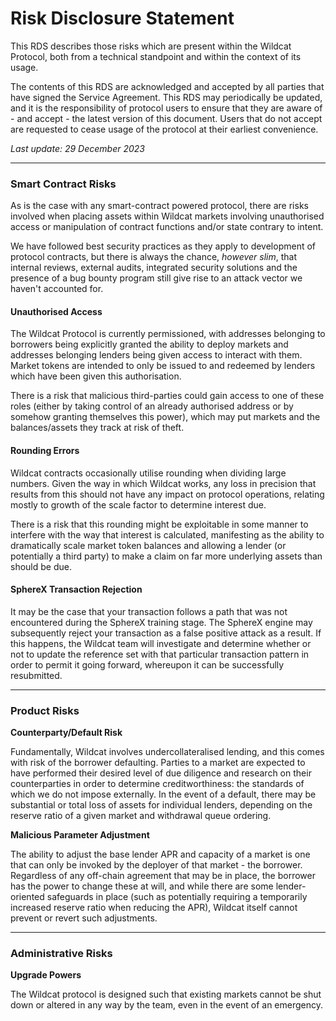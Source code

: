 # Risk Disclosure Statement

This RDS describes those risks which are present within the Wildcat Protocol, both from a technical standpoint and within the context of its usage.

The contents of this RDS are acknowledged and accepted by all parties that have signed the Service Agreement. This RDS may periodically be updated, and it is the responsibility of protocol users to ensure that they are aware of - and accept - the latest version of this document. Users that do not accept are requested to cease usage of the protocol at their earliest convenience.

_Last update: 29 December 2023_

***

### Smart Contract Risks

As is the case with any smart-contract powered protocol, there are risks involved when placing assets within Wildcat markets involving unauthorised access or manipulation of contract functions and/or state contrary to intent.

We have followed best security practices as they apply to development of protocol contracts, but there is always the chance, _however slim_, that internal reviews, external audits, integrated security solutions and the presence of a bug bounty program still give rise to an attack vector we haven't accounted for.

#### Unauthorised Access

The Wildcat Protocol is currently permissioned, with addresses belonging to borrowers being explicitly granted the ability to deploy markets and addresses belonging lenders being given access to interact with them. Market tokens are intended to only be issued to and redeemed by lenders which have been given this authorisation.

There is a risk that malicious third-parties could gain access to one of these roles (either by taking control of an already authorised address or by somehow granting themselves this power), which may put markets and the balances/assets they track at risk of theft.

#### Rounding Errors

Wildcat contracts occasionally utilise rounding when dividing large numbers. Given the way in which Wildcat works, any loss in precision that results from this should not have any impact on protocol operations, relating mostly to growth of the scale factor to determine interest due.

There is a risk that this rounding might be exploitable in some manner to interfere with the way that interest is calculated, manifesting as the ability to dramatically scale market token balances and allowing a lender (or potentially a third party) to make a claim on far more underlying assets than should be due.

#### SphereX Transaction Rejection

It may be the case that your transaction follows a path that was not encountered during the SphereX training stage. The SphereX engine may subsequently reject your transaction as a false positive attack as a result. If this happens, the Wildcat team will investigate and determine whether or not to update the reference set with that particular transaction pattern in order to permit it going forward, whereupon it can be successfully resubmitted.

***

### Product Risks

**Counterparty/Default Risk**

Fundamentally, Wildcat involves undercollateralised lending, and this comes with risk of the borrower defaulting. Parties to a market are expected to have performed their desired level of due diligence and research on their counterparties in order to determine creditworthiness: the standards of which we do not impose externally. In the event of a default, there may be substantial or total loss of assets for individual lenders, depending on the reserve ratio of a given market and withdrawal queue ordering.



**Malicious Parameter Adjustment**

The ability to adjust the base lender APR and capacity of a market is one that can only be invoked by the deployer of that market - the borrower. Regardless of any off-chain agreement that may be in place, the borrower has the power to change these at will, and while there are some lender-oriented safeguards in place (such as potentially requiring a temporarily increased reserve ratio when reducing the APR), Wildcat itself cannot prevent or revert such adjustments.



***

### Administrative Risks

**Upgrade Powers**

The Wildcat protocol is designed such that existing markets cannot be shut down or altered in any way by the team, even in the event of an emergency.&#x20;



